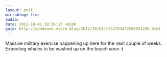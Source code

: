 ```yaml
---
layout: post
microblog: true
audio: 
date: 2012-10-01 10:36:17 +0100
guid: http://samdeane.micro.blog/2012/10/01/t252703472556851200.html
---
```

Massive military exercise happening up here for the next couple of weeks. Expecting whales to be washed up on the beach soon :(
